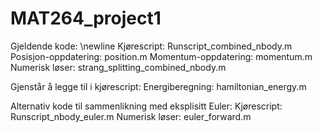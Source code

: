 # MAT264_project1

Gjeldende kode: \newline
  Kjørescript: Runscript_combined_nbody.m
  Posisjon-oppdatering: position.m
  Momentum-oppdatering: momentum.m
  Numerisk løser: strang_splitting_combined_nbody.m
  
Gjenstår å legge til i kjørescript:
  Energiberegning: hamiltonian_energy.m
  
Alternativ kode til sammenlikning med eksplisitt Euler:
  Kjørescript: Runscript_nbody_euler.m
  Numerisk løser: euler_forward.m
